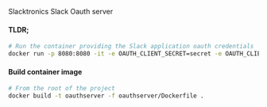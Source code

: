 Slacktronics Slack Oauth server

#### TLDR;

```bash
# Run the container providing the Slack application oauth credentials
docker run -p 8080:8080 -it -e OAUTH_CLIENT_SECRET=secret -e OAUTH_CLIENT_ID=myid migmartri/slacktronic-auth
```

#### Build container image

```bash
# From the root of the project
docker build -t oauthserver -f oauthserver/Dockerfile .
```
